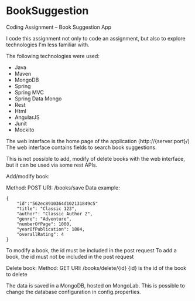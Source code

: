 # BookSuggestion
Coding Assignment – Book Suggestion App

I code this assignment not only to code an assignment, but also to explore technologies I'm less familiar with.

The following technologies were used:
* Java
* Maven
* MongoDB
* Spring
* Spring MVC
* Spring Data Mongo
* Rest
* Html
* AngularJS
* Junit
* Mockito

The web interface is the home page of the application (http://{server:port}/)
The web interface contains fields to search book suggestions.

This is not possible to add, modify of delete books with the web interface, but it can be used via some rest APIs.

Add/modify book:

Method: POST
URI: /books/save
Data example:
```
{
    "id":"562ec8910364d102131849c5"
    "title": "Classic 123",
    "author": "Classic Author 2",
    "genre": "Adventure",
    "numberOfPage": 1000,
    "yearOfPublication": 1884,
    "overallRating": 4
}
```
To modify a book, the id must be included in the post request
To add a book, the id must not be included in the post request

Delete book:
Method: GET
URI: /books/delete/{id}
{id} is the id of the book to delete

The data is saved in a MongoDB, hosted on MongoLab.
This is possible to change the database configuration in config.properties.